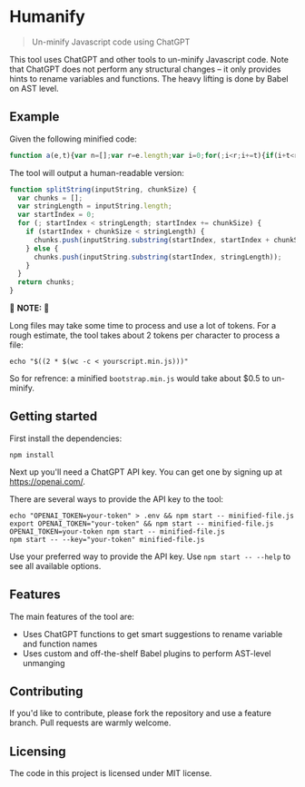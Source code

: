 # Humanify
> Un-minify Javascript code using ChatGPT

This tool uses ChatGPT and other tools to un-minify Javascript code. Note that
ChatGPT does not perform any structural changes – it only provides hints to
rename variables and functions. The heavy lifting is done by Babel on AST level.

## Example

Given the following minified code:

```javascript
function a(e,t){var n=[];var r=e.length;var i=0;for(;i<r;i+=t){if(i+t<r){n.push(e.substring(i,i+t))}else{n.push(e.substring(i,r))}}return n}
```

The tool will output a human-readable version:

```javascript
function splitString(inputString, chunkSize) {
  var chunks = [];
  var stringLength = inputString.length;
  var startIndex = 0;
  for (; startIndex < stringLength; startIndex += chunkSize) {
    if (startIndex + chunkSize < stringLength) {
      chunks.push(inputString.substring(startIndex, startIndex + chunkSize));
    } else {
      chunks.push(inputString.substring(startIndex, stringLength));
    }
  }
  return chunks;
}
```

🚨 **NOTE:** 🚨

Long files may take some time to process and use a lot of tokens. For a rough
estimate, the tool takes about 2 tokens per character to process a file:

```shell
echo "$((2 * $(wc -c < yourscript.min.js)))"
```

So for refrence: a minified `bootstrap.min.js` would take about $0.5 to
un-minify.

## Getting started

First install the dependencies:

```shell
npm install
```

Next up you'll need a ChatGPT API key. You can get one by signing up at
https://openai.com/.

There are several ways to provide the API key to the tool:
```shell
echo "OPENAI_TOKEN=your-token" > .env && npm start -- minified-file.js
export OPENAI_TOKEN="your-token" && npm start -- minified-file.js
OPENAI_TOKEN=your-token npm start -- minified-file.js
npm start -- --key="your-token" minified-file.js
```

Use your preferred way to provide the API key. Use `npm start -- --help` to see
all available options.

## Features

The main features of the tool are:
* Uses ChatGPT functions to get smart suggestions to rename variable and
  function names
* Uses custom and off-the-shelf Babel plugins to perform AST-level unmanging

## Contributing

If you'd like to contribute, please fork the repository and use a feature
branch. Pull requests are warmly welcome.

## Licensing

The code in this project is licensed under MIT license.
